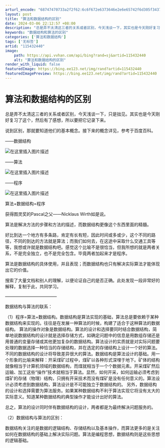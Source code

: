 ```yaml
---
arturl_encode: "68747470733a2f2f62:6c6f672e6373646e2e6e65742f6d305f34373130343432312f:61727469636c652f64657461696c732f313135343332343430"
layout: post
title: "算法和数据结构的区别"
date: 2024-03-06 22:12:57 +08:00
description: "总是弄不太清这三者的关系或者区别，今天浅谈一下，其实也是今天刚好复习了这个，然后有了感想，说到区别，"
keywords: "数据结构和算法的区别"
categories: ['算法和数据结构']
tags: ['无标签']
artid: "115432440"
image:
    path: https://api.vvhan.com/api/bing?rand=sj&artid=115432440
    alt: "算法和数据结构的区别"
render_with_liquid: false
featuredImage: https://bing.ee123.net/img/rand?artid=115432440
featuredImagePreview: https://bing.ee123.net/img/rand?artid=115432440
---
```


# 算法和数据结构的区别

总是弄不太清这三者的关系或者区别，今天浅谈一下，只是拙见。其实也是今天刚好复习了这个，然后有了感想，所以要把它记录下来。
  
说到区别，那就要知道他们的基本概念。接下来的概念详见，参考于百度百科。
  
——数据结构
  
![在这里插入图片描述](https://i-blog.csdnimg.cn/blog_migrate/51cc9e2171f310cb7127b59f34edee85.jpeg)
  
——算法
  
![在这里插入图片描述](https://i-blog.csdnimg.cn/blog_migrate/db7b40c93275b371a7ef4da71d7f6371.jpeg)
  
——程序
  
![在这里插入图片描述](https://i-blog.csdnimg.cn/blog_migrate/951314c1cb2107ae896b76ede7d4675a.jpeg)
  
算法+数据结构=程序
  
获得图灵奖的Pascal之父——Nicklaus Wirth如是说。
  
算法是解决方法的步骤和方法的描述，而数据结构更像这个东西里面的精髓。
  
好比到达一个地方有多条路，肯定有长有短，因此时间或多或少，这个不同的路径，不同的到达的方法就是算法；而我们如何去，在这途中采取什么交通工具等等，我想或许就是数据结构吧。感觉这个比喻不是很恰当，但我所想的就是两者关系，不是完全独立，也不是完全包含。毕竟两者加起来才是程序。
  
算法是数据结构的具体使用，并且表现；而数据结构也只有解决实际算法才能体现出它的价值。
  
搜索了大量文档和别人的理解，以便论证自己的是否正确。此处发现一段非常好的解释，复制于此，共同学习。
  
————————————
  
数据结构与算法的联系：
  
（1）程序=算法+数据结构。数据结构是算法实现的基础，算法总是要依赖于某种数据结构来实现的。往往是在发展一种算法的时候，构建了适合于这种算法的数据结构。 算法的操作对象是数据结构。算法的设计和选择要同时结合数据结构，简单地说数据结构的设计就是选择存储方式，如确定问题中的信息是用数组存储还是用普通的变量存储或其他更加复杂的数据结构。算法设计的实质就是对实际问题要处理的数据选择一种恰当的存储结构，并在选定的存储结构上设计一个好的算法。不同的数据结构的设计将导致差异很大的算法。数据结构是算法设计的基础。用一个形象的比喻来解释：开采煤矿过程中，煤矿以各种形式深埋于地下。矿体的结构就像相当于计算机领域的数据结构，而煤就相当于一个个数据元素。开采煤矿然后运输、加工这些“操作”技术就相当于算法。显然，如何开采，如何运输必须考虑到煤矿的存储（物理）结构，只拥有开采技术而没有煤矿是没有任何意义的。算法设计必须考虑到数据结构，算法设计是不可能独立于数据结构的。 另外，数据结构的设计和选择需要为算法服务。如果某种数据结构不利于算法实现它将没有太大的实际意义。知道某种数据结构的典型操作才能设计出好的算法。
  
总之，算法的设计同时伴有数据结构的设计，两者都是为最终解决问题服务的。
  
（2）数据结构与算法的区别：
  
数据结构关注的是数据的逻辑结构、存储结构以及基本操作，而算法更多的是关注如何在数据结构的基础上解决实际问题。算法是编程思想，数据结构则是这些思想的逻辑基础。